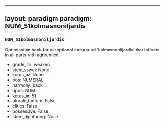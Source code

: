 
---
layout: paradigm
paradigm: NUM_51kolmasnoniljardis
---
### ` NUM_51kolmasnoniljardis `

Optimisation hack for exceptional compound ’kolmasnoniljardis’ that inflects in all parts with agreement
* grade_dir: weaken
* stem_vowel: None
* kotus_av: None
* pos: NUMERAL
* harmony: back
* upos: NUM
* kotus_tn: 51
* plurale_tantum: False
* clitics: False
* possessive: False
* stem_diphthong: None
